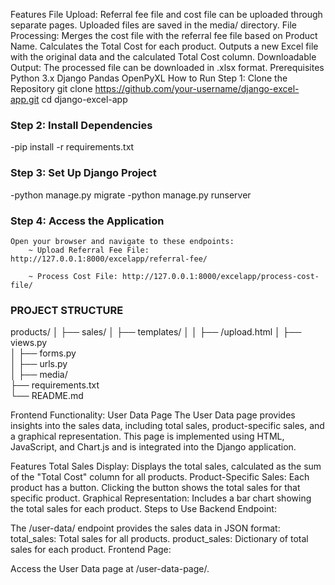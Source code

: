 Features
File Upload:
Referral fee file and cost file can be uploaded through separate pages.
Uploaded files are saved in the media/ directory.
File Processing:
Merges the cost file with the referral fee file based on Product Name.
Calculates the Total Cost for each product.
Outputs a new Excel file with the original data and the calculated Total Cost column.
Downloadable Output:
The processed file can be downloaded in .xlsx format.
Prerequisites
Python 3.x
Django
Pandas
OpenPyXL
How to Run
Step 1: Clone the Repository
git clone https://github.com/your-username/django-excel-app.git
cd django-excel-app

### Step 2: Install Dependencies

   -pip install -r requirements.txt

### Step 3: Set Up Django Project
   -python manage.py migrate
   -python manage.py runserver


### Step 4: Access the Application 
    Open your browser and navigate to these endpoints:
        ~ Upload Referral Fee File: http://127.0.0.1:8000/excelapp/referral-fee/
        
        ~ Process Cost File: http://127.0.0.1:8000/excelapp/process-cost-file/

 ### PROJECT STRUCTURE


products/
│
├── sales/
│   ├── templates/
│   │   ├── /upload.html
│   ├── views.py                   
│   ├── forms.py                   
│   ├── urls.py                   
│
├── media/                         
├── requirements.txt               
└── README.md                      




Frontend Functionality: User Data Page
The User Data page provides insights into the sales data, including total sales, product-specific sales, and a graphical representation. This page is implemented using HTML, JavaScript, and Chart.js and is integrated into the Django application.

Features
Total Sales Display:
Displays the total sales, calculated as the sum of the "Total Cost" column for all products.
Product-Specific Sales:
Each product has a button. Clicking the button shows the total sales for that specific product.
Graphical Representation:
Includes a bar chart showing the total sales for each product.
Steps to Use
Backend Endpoint:

The /user-data/ endpoint provides the sales data in JSON format:
total_sales: Total sales for all products.
product_sales: Dictionary of total sales for each product.
Frontend Page:

Access the User Data page at /user-data-page/.
